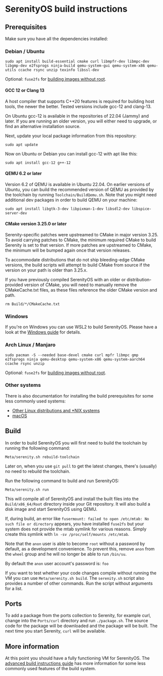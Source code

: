 # SerenityOS build instructions

## Prerequisites

Make sure you have all the dependencies installed:

### Debian / Ubuntu

```console
sudo apt install build-essential cmake curl libmpfr-dev libmpc-dev libgmp-dev e2fsprogs ninja-build qemu-system-gui qemu-system-x86 qemu-utils ccache rsync unzip texinfo libssl-dev
```
Optional: `fuse2fs` for [building images without root](https://github.com/SerenityOS/serenity/pull/11224).

#### GCC 12 or Clang 13

A host compiler that supports C++20 features is required for building host tools, the newer the better. Tested versions include gcc-12 and clang-13.

On Ubuntu gcc-12 is available in the repositories of 22.04 (Jammy) and later.
If you are running an older version, you will either need to upgrade, or find an alternative installation source.

Next, update your local package information from this repository:

```console
sudo apt update
```

Now on Ubuntu or Debian you can install gcc-12 with apt like this:

```console
sudo apt install gcc-12 g++-12
```

#### QEMU 6.2 or later

Version 6.2 of QEMU is available in Ubuntu 22.04. On earlier versions of Ubuntu,
you can build the recommended version of QEMU as provided by the toolchain by running
`Toolchain/BuildQemu.sh`.
Note that you might need additional dev packages in order to build QEMU on your machine:

```console
sudo apt install libgtk-3-dev libpixman-1-dev libsdl2-dev libspice-server-dev
```

#### CMake version 3.25.0 or later

Serenity-specific patches were upstreamed to CMake in major version 3.25. To avoid carrying
patches to CMake, the minimum required CMake to build Serenity is set to that version.
If more patches are upstreamed to CMake, the minimum will be bumped again once that version releases.

To accommodate distributions that do not ship bleeding-edge CMake versions, the build scripts will
attempt to build CMake from source if the version on your path is older than 3.25.x.

If you have previously compiled SerenityOS with an older or distribution-provided version of CMake,
you will need to manually remove the CMakeCache.txt files, as these files reference the older CMake version and path.
```console
rm Build/*/CMakeCache.txt
```


### Windows

If you're on Windows you can use WSL2 to build SerenityOS. Please have a look at the [Windows guide](BuildInstructionsWindows.md)
for details.

### Arch Linux / Manjaro

```console
sudo pacman -S --needed base-devel cmake curl mpfr libmpc gmp e2fsprogs ninja qemu-desktop qemu-system-x86 qemu-system-aarch64 ccache rsync unzip
```
Optional: `fuse2fs` for [building images without root](https://github.com/SerenityOS/serenity/pull/11224).

### Other systems

There is also documentation for installing the build prerequisites for some less commonly used systems:

* [Other Linux distributions and \*NIX systems](BuildInstructionsOther.md)
* [macOS](BuildInstructionsMacOS.md)

## Build

In order to build SerenityOS you will first need to build the toolchain by running the following command:

```console
Meta/serenity.sh rebuild-toolchain
```

Later on, when you use `git pull` to get the latest changes, there's (usually) no need to rebuild the toolchain.

Run the following command to build and run SerenityOS:

```console
Meta/serenity.sh run
```

This will compile all of SerenityOS and install the built files into the `Build/x86_64/Root` directory inside your Git
repository. It will also build a disk image and start SerenityOS using QEMU.

If, during build, an error like `fusermount: failed to open /etc/mtab: No such file or directory` appears, you have installed `fuse2fs` but your system does not provide the mtab symlink for various reasons. Simply create this symlink with `ln -sv /proc/self/mounts /etc/mtab`.

Note that the `anon` user is able to become `root` without a password by default, as a development convenience.
To prevent this, remove `anon` from the `wheel` group and he will no longer be able to run `/bin/su`.

By default the `anon` user account's password is: `foo`

If you want to test whether your code changes compile without running the VM you can use
`Meta/serenity.sh build`. The `serenity.sh` script also provides a number of other commands. Run the script without
arguments for a list.

## Ports

To add a package from the ports collection to Serenity, for example curl, change into the `Ports/curl` directory and
run `./package.sh`. The source code for the package will be downloaded and the package will be built. The next time you
start Serenity, `curl` will be available.

## More information

At this point you should have a fully functioning VM for SerenityOS. The [advanced build instructions guide](AdvancedBuildInstructions.md)
has more information for some less commonly used features of the build system.
